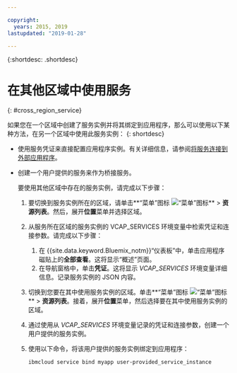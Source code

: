 ```yaml
---

copyright:
  years: 2015, 2019
lastupdated: "2019-01-28"

---
```


{:shortdesc: .shortdesc}

# 在其他区域中使用服务
{: #cross_region_service}

如果您在一个区域中创建了服务实例并将其绑定到应用程序，那么可以使用以下某种方法，在另一个区域中使用此服务实例：
{: shortdesc}

  * 使用服务凭证来直接配置应用程序实例。有关详细信息，请参阅[将服务连接到外部应用程序](/docs/resources?topic=externalapp)。
  * 创建一个用户提供的服务来作为桥接服务。

	要使用其他区域中存在的服务实例，请完成以下步骤：

      1. 要切换到服务实例所在的区域，请单击**“菜单”图标 ![“菜单”图标](../icons/icon_hamburger.svg)** > **资源列表**。然后，展开**位置**菜单并选择区域。 

      2. 从服务所在区域的服务实例的 VCAP_SERVICES 环境变量中检索凭证和连接参数。请完成以下步骤：


	       1. 在 {{site.data.keyword.Bluemix_notm}}“仪表板”中，单击应用程序磁贴上的**全部查看**。这将显示“概述”页面。
	       2. 在导航窗格中，单击**凭证**。这将显示 *VCAP_SERVICES* 环境变量详细信息。记录服务实例的 JSON 内容。

      3. 切换到您要在其中使用服务实例的区域。单击**“菜单”图标 ![“菜单”图标](../icons/icon_hamburger.svg)** > **资源列表**。接着，展开**位置**菜单，然后选择要在其中使用服务实例的区域。

      4. 通过使用从 *VCAP_SERVICES* 环境变量记录的凭证和连接参数，创建一个用户提供的服务实例。 

      5. 使用以下命令，将该用户提供的服务实例绑定到应用程序：

	     ```
	     ibmcloud service bind myapp user-provided_service_instance
	     ```
